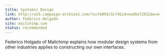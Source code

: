 ```yaml
---
title: Systemic Design
link: http://us5.campaign-archive1.com/?u=7e093c5cf4&id=ead8a72012&e=ecb25a3f93
author: Federico Holgado
site: mailchimp.com
status: recommended
---
```


Federico Holgado of Mailchimp explains how modular design systems from other industries applies to constructing our own interfaces.

